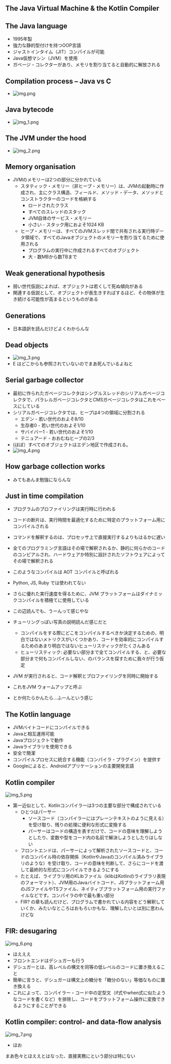 ## The Java Virtual Machine & the Kotlin Compiler

## The Java language
- 1995年製
- 強力な静的型付けを持つOOP言語
- ジャストインタイム（JIT）コンパイルが可能
- Java仮想マシン（JVM）を使用
- ガベージ・コレクターがあり、メモリを割り当てると自動的に解放される

## Compilation process – Java vs C
- ![img.png](img.png)

## Java bytecode
- ![img_1.png](img_1.png)

## The JVM under the hood
- ![img_2.png](img_2.png)

## Memory organisation
- JVMのメモリーは2つの部分に分かれている
  - スタティック・メモリー（非ヒープ・メモリー）は、JVMの起動時に作成され、主にクラス構造、フィールド、メソッド・データ、メソッドとコンストラクターのコードを格納する
    - ロードされたクラス 
    - すべてのスレッドのスタック
    - JVM自体のサービス・メモリー
    - 小さい - スタック用におよそ1024 KB 
  - ヒープ・メモリーは、すべてのJVMスレッド間で共有される実行時データ領域で、すべてのJavaオブジェクトのメモリーを割り当てるために使用される
    - プログラムの実行中に作成されるすべてのオブジェクト
    - 大 - 数MBから数TBまで

## Weak generational hypothesis 
- 弱い世代仮説によれば、オブジェクトは若くして死ぬ傾向がある
- 関連する仮説として、オブジェクトが長生きすればするほど、その物体が生き続ける可能性が高まるというものがある

## Generations
- 日本語訳を読んだけどよくわからんな

## Dead objects
- ![img_3.png](img_3.png)
- E はどこからも参照されていないのでまあ死んでいるよねと

## Serial garbage collector
- 最初に作られたガベージコレクタはシングルスレッドのシリアルガベージコレクタで、パラレルガベージコレクタとCMSガベージコレクタはこれをベースにしている
- シリアルガベージコレクタでは、ヒープは4つの領域に分割される
  - エデン - 若い世代のおよそ8/10
  - 生存者0 - 若い世代のおよそ1/10
  - サバイバー1 - 若い世代のおよそ1/10
  - テニュアード - おおむねヒープの2/3
- (ほぼ）すべてのオブジェクトはエデン地区で作成される。
- ![img_4.png](img_4.png)

## How garbage collection works
- みてもあんま勉強にならんな

## Just in time compilation
- プログラムのプロファイリングは実行時に行われる
- コードの断片は、実行時間を最適化するために特定のプラットフォーム用にコンパイルされる 
- コマンドを解釈するのは、プロセッサ上で直接実行するよりもはるかに遅い

- 全てのプログラミング言語はその場で解釈されるか、静的に何らかのコードのコンピアルされ、ハードウェアか特別に設計されたソフトウェアによってその場で解釈される
- このようなコンパイルは AOT コンパイルと呼ばれる
- Python, JS, Ruby では使われてない

- さらに優れた実行速度を得るために、JVM プラットフォームはダイナミックコンパイルを積極てに使用している
- この辺読んでも、うーんって感じやな

- チューリングっぽい写真の説明読んだ感じだと
  - コンパイルをする際にどこをコンパイルするべきか決定するための、明白ではないメトリクスがいくつかあり、コードを効率的にコンパイルするためのあまり明白ではないヒューリスティックがたくさんある
  - ヒューリスティック: 必要ない部分まで全てコンパイルする、と、必要な部分まで何もコンパイルしない、のバランスを探すために我々が行う仮定
- JVM が実行されると、コード解釈とプロファイリングを同時に開始する
- これをJVM ウォームアップと呼ぶ
- とか何たらかんたら...ふーんという感じ

## The Kotlin language
- JVMバイトコードにコンパイルできる
- Javaと相互運用可能
- Javaプロジェクトで動作
- Javaライブラリを使用できる
- 安全で簡潔
- コンパイルプロセスに統合する機能（コンパイラ・プラグイン）を提供す
- Googleによると、Androidアプリケーションの主要開発言語

## Kotlin compiler
![img_5.png](img_5.png)
- 第一近似として、Kotlinコンパイラーは3つの主要な部分で構成されている
  - ひとつはパーサー 
    - ソースコード（コンパイラーにはプレーンテキストのように見える）を受け取り、残りの処理に便利な形式に変換する
    - パーサーはコードの構造を表すだけで、コードの意味を理解しようとしたり、変数や型をコード内の名前で解決しようとしたりはしない
  - フロントエンドは、パーサーによって解析されたソースコードと、コードのコンパイル時の依存関係（KotlinやJavaのコンパイル済みライブラリのような）を受け取り、コードの意味を判断して、さらにコードを渡して最終的な形式にコンパイルできるようにする
  - たとえば、ライブラリ用のKLibファイル（klibはKotlinのライブラリ表現のフォーマット）、JVM用のJavaバイトコード、JSプラットフォーム用のJSファイルやTSファイル、ネイティブプラットフォーム用の実行ファイルなどです。コンパイラの中で最も重い部分
  - FIR? の章も読んだけど、プログラムで書かれている内容をどう解釈していくか、みたいなところはおもろいかもな、理解したいとは別に思わんけどな

## FIR: desugaring
![img_6.png](img_6.png)
- ほえええ
- フロントエンドはデシュガーも行う
- デシュガーとは、高レベルの構文を同等の低レベルのコードに置き換えること
- 簡単に言うと、デシュガーは構文上の糖分を「糖分のない」等価なものに置き換える
- これによって、コンパイラー・コード中の定型文（if式やwhen式に似たようなコードを書くなど）を排除し、コードをプラットフォーム操作に変換できるようにすることができる

## Kotlin compiler: control- and data-flow analysis
![img_7.png](img_7.png)
- ほお

まあ色々とほええとはなった、直接実務にという部分は特にない